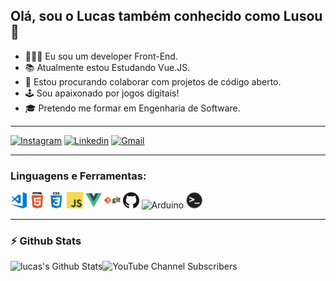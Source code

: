 ## Olá, sou o Lucas também conhecido como Lusou  👋

- 👨🏻‍💻 Eu sou um developer Front-End.
- 📚 Atualmente estou Estudando Vue.JS.
- 👯 Estou procurando colaborar com projetos de código aberto.
- 🕹️ Sou apaixonado por jogos digitais!
- 🎓 Pretendo me formar em Engenharia de Software.

---

[![Instagram](https://img.shields.io/badge/-Instagram-purple?style=flat&logo=Instagram&logoColor=white)](https://www.instagram.com/luccashsouza/)
[![Linkedin](https://img.shields.io/badge/-LinkedIn-blue?style=flat&logo=Linkedin&logoColor=white)](https://www.linkedin.com/in/lucas-de-souza-a6199b193/)
[![Gmail](https://img.shields.io/badge/-Gmail-c14438?style=flat&logo=Gmail&logoColor=white)](mailto:luca.s.ouza@hotmail.com)

---

### Linguagens e Ferramentas:

<div class="display: flex; justify-content: space-between;">
    <img alt="Visual Studio Code" width="26px" src="https://raw.githubusercontent.com/github/explore/80688e429a7d4ef2fca1e82350fe8e3517d3494d/topics/visual-studio-code/visual-studio-code.png" />
    <img alt="HTML5" width="26px" src="https://raw.githubusercontent.com/github/explore/80688e429a7d4ef2fca1e82350fe8e3517d3494d/topics/html/html.png" />
    <img alt="CSS3" width="26px" src="https://raw.githubusercontent.com/github/explore/80688e429a7d4ef2fca1e82350fe8e3517d3494d/topics/css/css.png" />
    <img alt="JavaScript" width="26px" src="https://raw.githubusercontent.com/github/explore/80688e429a7d4ef2fca1e82350fe8e3517d3494d/topics/javascript/javascript.png" />
    <img alt="VUE" width="26px" src="https://raw.githubusercontent.com/github/explore/80688e429a7d4ef2fca1e82350fe8e3517d3494d/topics/vue/vue.png" />
    <img alt="Git" width="26px" src="https://raw.githubusercontent.com/github/explore/80688e429a7d4ef2fca1e82350fe8e3517d3494d/topics/git/git.png" />
    <img alt="GitHub" width="26px" src="https://raw.githubusercontent.com/github/explore/78df643247d429f6cc873026c0622819ad797942/topics/github/github.png" />
    <img alt="Arduino" height="26px" src="https://github.com/kaeiel/kaeiel/blob/master/img/Arduino_Logo.svg">
    <img alt="Terminal" width="26px" src="https://raw.githubusercontent.com/github/explore/80688e429a7d4ef2fca1e82350fe8e3517d3494d/topics/terminal/terminal.png" />
<div> 
    
---
    
 ### :zap: Github Stats
<img align="left" alt="lucas's Github Stats" src="https://github-readme-stats-eight-silk.vercel.app/api?username=lusousouza&theme=vue-dark&show_icons=true&hide_border=true" />
    
![YouTube Channel Subscribers](https://img.shields.io/youtube/channel/subscribers/UCz0YCKu-jSCTcsxrmh5TY5Q?label=Inscritos&style=social)
